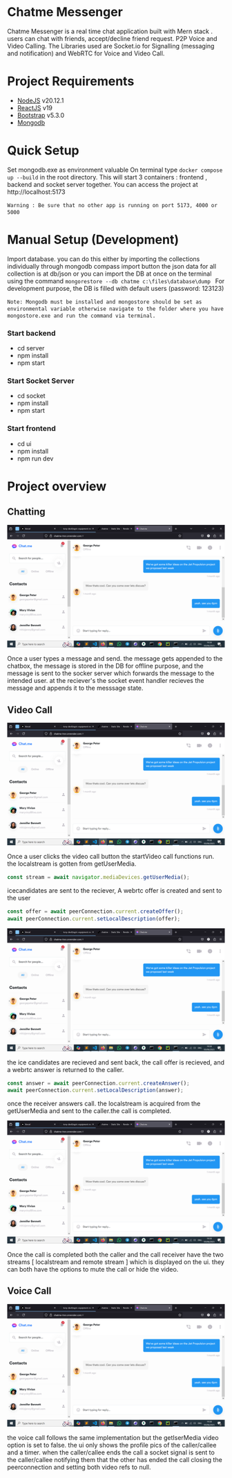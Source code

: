 # Chatme Messenger

Chatme Messenger is a real time chat application built with Mern stack . users can chat with friends, accept/decline friend request. P2P Voice and Video Calling. The Libraries used are Socket.io for Signalling (messaging and notification) and WebRTC for Voice and Video Call.

# Project Requirements

- [NodeJS](https://nodejs.org/en/download/) v20.12.1
- [ReactJS](https://reactjs.org/) v19
- [Bootstrap](https://https://getbootstrap.com/) v5.3.0
- [Mongodb](https://mongodb.com/)

# Quick Setup

Set mongodb.exe as environment valuable
On terminal type `docker compose up --build` in the root directory.
This will start 3 containers : frontend , backend and socket server together. You can access the project at http://localhost:5173

```
Warning : Be sure that no other app is running on port 5173, 4000 or 5000
```

# Manual Setup (Development)

Import database. you can do this either by importing the collections individually through mongodb compass import button the json data for all collection is at db/json or you can import the DB at once on the terminal using the command `mongorestore --db chatme c:\files\database\dump `
For development purpose, the DB is filled with default users (password: 123123)

```
Note: Mongodb must be installed and mongostore should be set as environmental variable otherwise navigate to the folder where you have mongostore.exe and run the command via terminal.
```

### Start backend

- cd server
- npm install
- npm start

### Start Socket Server

- cd socket
- npm install
- npm start

### Start frontend

- cd ui
- npm install
- npm run dev

# Project overview

## Chatting

![Project overview](assets/chatme10383.png?raw=true "Project overview 1")

Once a user types a message and send. the message gets appended to the chatbox, the message is stored in the DB for offline purpose, and the message is sent to the socker server which forwards the message to the intended user. at the reciever's the socket event handler recieves the message and appends it to the messsage state.

## Video Call

![Project overview](assets/chatme10383.png?raw=true "Project overview 2")

Once a user clicks the video call button the startVideo call functions run. the localstream is gotten from getUserMedia.

```js
const stream = await navigator.mediaDevices.getUserMedia();
```

icecandidates are sent to the reciever,
A webrtc offer is created and sent to the user

```js
const offer = await peerConnection.current.createOffer();
await peerConnection.current.setLocalDescription(offer);
```

![Project overview](assets/chatme10383.png?raw=true "Project overview 3")

the ice candidates are recieved and sent back, the call offer is recieved, and a webrtc answer is returned to the caller.

```js
const answer = await peerConnection.current.createAnswer();
await peerConnection.current.setLocalDescription(answer);
```

once the receiver answers call. the localstream is acquired from the getUserMedia and sent to the caller.the call is completed.

![Project overview](assets/chatme10383.png?raw=true "Project overview 4")

Once the call is completed both the caller and the call receiver have the two streams [ localstream and remote stream ] which is displayed on the ui. they can both have the options to mute the call or hide the video.

## Voice Call

![Project overview](assets/chatme10383.png?raw=true "Project overview 5")

the voice call follows the same implementation but the getIserMedia video option is set to false. the ui only shows the profile pics of the caller/callee and a timer. when the caller/callee ends the call a socket signal is sent to the caller/callee notifying them that the other has ended the call closing the peerconnection and setting both video refs to null.
